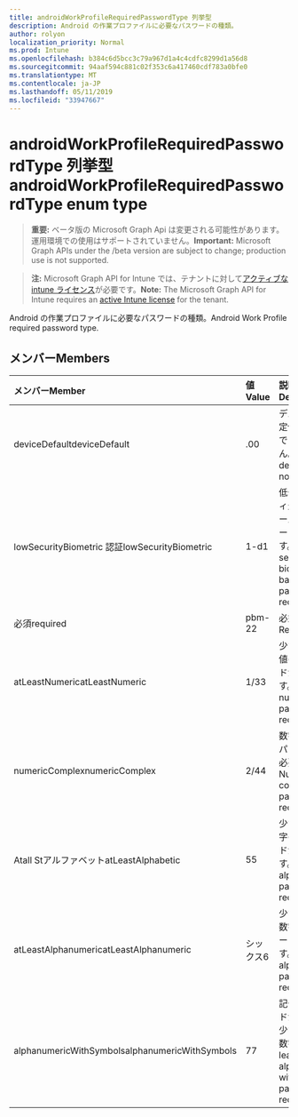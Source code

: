 ```yaml
---
title: androidWorkProfileRequiredPasswordType 列挙型
description: Android の作業プロファイルに必要なパスワードの種類。
author: rolyon
localization_priority: Normal
ms.prod: Intune
ms.openlocfilehash: b384c6d5bcc3c79a967d1a4c4cdfc8299d1a56d8
ms.sourcegitcommit: 94aaf594c881c02f353c6a417460cdf783a0bfe0
ms.translationtype: MT
ms.contentlocale: ja-JP
ms.lasthandoff: 05/11/2019
ms.locfileid: "33947667"
---
```

# <a name="androidworkprofilerequiredpasswordtype-enum-type"></a><span data-ttu-id="c2b06-103">androidWorkProfileRequiredPasswordType 列挙型</span><span class="sxs-lookup"><span data-stu-id="c2b06-103">androidWorkProfileRequiredPasswordType enum type</span></span>

> <span data-ttu-id="c2b06-104">**重要:** ベータ版の Microsoft Graph Api は変更される可能性があります。運用環境での使用はサポートされていません。</span><span class="sxs-lookup"><span data-stu-id="c2b06-104">**Important:** Microsoft Graph APIs under the /beta version are subject to change; production use is not supported.</span></span>

> <span data-ttu-id="c2b06-105">**注:** Microsoft Graph API for Intune では、テナントに対して[アクティブな intune ライセンス](https://go.microsoft.com/fwlink/?linkid=839381)が必要です。</span><span class="sxs-lookup"><span data-stu-id="c2b06-105">**Note:** The Microsoft Graph API for Intune requires an [active Intune license](https://go.microsoft.com/fwlink/?linkid=839381) for the tenant.</span></span>

<span data-ttu-id="c2b06-106">Android の作業プロファイルに必要なパスワードの種類。</span><span class="sxs-lookup"><span data-stu-id="c2b06-106">Android Work Profile required password type.</span></span>

## <a name="members"></a><span data-ttu-id="c2b06-107">メンバー</span><span class="sxs-lookup"><span data-stu-id="c2b06-107">Members</span></span>
|<span data-ttu-id="c2b06-108">メンバー</span><span class="sxs-lookup"><span data-stu-id="c2b06-108">Member</span></span>|<span data-ttu-id="c2b06-109">値</span><span class="sxs-lookup"><span data-stu-id="c2b06-109">Value</span></span>|<span data-ttu-id="c2b06-110">説明</span><span class="sxs-lookup"><span data-stu-id="c2b06-110">Description</span></span>|
|:---|:---|:---|
|<span data-ttu-id="c2b06-111">deviceDefault</span><span class="sxs-lookup"><span data-stu-id="c2b06-111">deviceDefault</span></span>|<span data-ttu-id="c2b06-112">.0</span><span class="sxs-lookup"><span data-stu-id="c2b06-112">0</span></span>|<span data-ttu-id="c2b06-113">デバイスの既定値。意図的ではありません。</span><span class="sxs-lookup"><span data-stu-id="c2b06-113">Device default value, no intent.</span></span>|
|<span data-ttu-id="c2b06-114">lowSecurityBiometric 認証</span><span class="sxs-lookup"><span data-stu-id="c2b06-114">lowSecurityBiometric</span></span>|<span data-ttu-id="c2b06-115">1-d</span><span class="sxs-lookup"><span data-stu-id="c2b06-115">1</span></span>|<span data-ttu-id="c2b06-116">低セキュリティ生体認証ベースのパスワードが必要です。</span><span class="sxs-lookup"><span data-stu-id="c2b06-116">Low security biometrics based password required.</span></span>|
|<span data-ttu-id="c2b06-117">必須</span><span class="sxs-lookup"><span data-stu-id="c2b06-117">required</span></span>|<span data-ttu-id="c2b06-118">pbm-2</span><span class="sxs-lookup"><span data-stu-id="c2b06-118">2</span></span>|<span data-ttu-id="c2b06-119">必須。</span><span class="sxs-lookup"><span data-stu-id="c2b06-119">Required.</span></span>|
|<span data-ttu-id="c2b06-120">atLeastNumeric</span><span class="sxs-lookup"><span data-stu-id="c2b06-120">atLeastNumeric</span></span>|<span data-ttu-id="c2b06-121">1/3</span><span class="sxs-lookup"><span data-stu-id="c2b06-121">3</span></span>|<span data-ttu-id="c2b06-122">少なくとも数値のパスワードが必要です。</span><span class="sxs-lookup"><span data-stu-id="c2b06-122">At least numeric password required.</span></span>|
|<span data-ttu-id="c2b06-123">numericComplex</span><span class="sxs-lookup"><span data-stu-id="c2b06-123">numericComplex</span></span>|<span data-ttu-id="c2b06-124">2/4</span><span class="sxs-lookup"><span data-stu-id="c2b06-124">4</span></span>|<span data-ttu-id="c2b06-125">数字の複雑なパスワードが必要です。</span><span class="sxs-lookup"><span data-stu-id="c2b06-125">Numeric complex password required.</span></span>|
|<span data-ttu-id="c2b06-126">Atall Stアルファベット</span><span class="sxs-lookup"><span data-stu-id="c2b06-126">atLeastAlphabetic</span></span>|<span data-ttu-id="c2b06-127">5</span><span class="sxs-lookup"><span data-stu-id="c2b06-127">5</span></span>|<span data-ttu-id="c2b06-128">少なくとも英字のパスワードが必要です。</span><span class="sxs-lookup"><span data-stu-id="c2b06-128">At least alphabetic password required.</span></span>|
|<span data-ttu-id="c2b06-129">atLeastAlphanumeric</span><span class="sxs-lookup"><span data-stu-id="c2b06-129">atLeastAlphanumeric</span></span>|<span data-ttu-id="c2b06-130">シックス</span><span class="sxs-lookup"><span data-stu-id="c2b06-130">6</span></span>|<span data-ttu-id="c2b06-131">少なくとも英数字のパスワードが必要です。</span><span class="sxs-lookup"><span data-stu-id="c2b06-131">At least alphanumeric password required.</span></span>|
|<span data-ttu-id="c2b06-132">alphanumericWithSymbols</span><span class="sxs-lookup"><span data-stu-id="c2b06-132">alphanumericWithSymbols</span></span>|<span data-ttu-id="c2b06-133">7</span><span class="sxs-lookup"><span data-stu-id="c2b06-133">7</span></span>|<span data-ttu-id="c2b06-134">記号パスワードが必要な、少なくとも英数字。</span><span class="sxs-lookup"><span data-stu-id="c2b06-134">At least alphanumeric with symbols password required.</span></span>|




